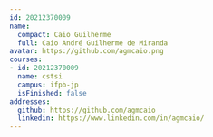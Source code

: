 ```yaml
---
id: 20212370009
name:
  compact: Caio Guilherme
  full: Caio André Guilherme de Miranda
avatar: https://github.com/agmcaio.png
courses:
- id: 20212370009
  name: cstsi
  campus: ifpb-jp
  isFinished: false
addresses:
  github: https://github.com/agmcaio
  linkedin: https://www.linkedin.com/in/agmcaio/
---
```


